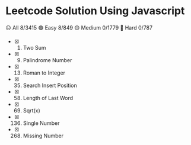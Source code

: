 # Leetcode Solution Using Javascript

:frowning_face: All 8/3415
:green_circle: Easy 8/849
:yellow_circle: Medium 0/1779
:red_circle: Hard 0/787
- [x] 1. Two Sum
- [x] 9. Palindrome Number
- [x] 13. Roman to Integer
- [x] 35. Search Insert Position
- [x] 58. Length of Last Word
- [x] 69. Sqrt(x)
- [x] 136. Single Number
- [x] 268. Missing Number